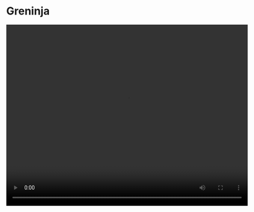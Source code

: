 <h1>Greninja</h1>
<video src="video.mp4" width="640" height="480" controls> Seu browser não suporta vídeo HTML5. </video>
